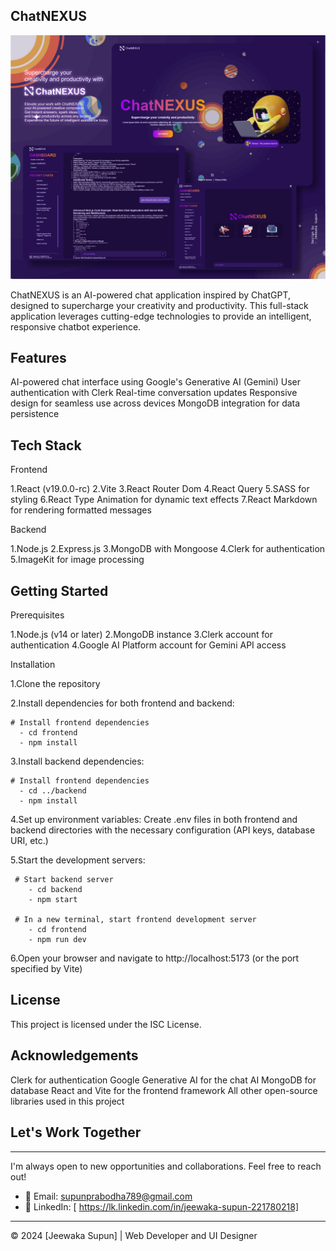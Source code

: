 ChatNEXUS
---

![ChatNEXUS](./screenshot/chatbot_ai.png)

ChatNEXUS is an AI-powered chat application inspired by ChatGPT, designed to supercharge your creativity and productivity. This full-stack application leverages cutting-edge technologies to provide an intelligent, responsive chatbot experience.

Features
---

AI-powered chat interface using Google's Generative AI (Gemini)
User authentication with Clerk
Real-time conversation updates
Responsive design for seamless use across devices
MongoDB integration for data persistence

Tech Stack
---
Frontend

1.React (v19.0.0-rc)
2.Vite
3.React Router Dom
4.React Query
5.SASS for styling
6.React Type Animation for dynamic text effects
7.React Markdown for rendering formatted messages

Backend

1.Node.js
2.Express.js
3.MongoDB with Mongoose
4.Clerk for authentication
5.ImageKit for image processing

Getting Started
---
Prerequisites

1.Node.js (v14 or later)
2.MongoDB instance
3.Clerk account for authentication
4.Google AI Platform account for Gemini API access

Installation

1.Clone the repository
    
2.Install dependencies for both frontend and backend:

    # Install frontend dependencies
      - cd frontend
      - npm install

3.Install backend dependencies:

    # Install frontend dependencies
      - cd ../backend
      - npm install

4.Set up environment variables:
     Create .env files in both frontend and backend directories with the necessary configuration (API keys, database URI, etc.)
     
5.Start the development servers:

     # Start backend server
        - cd backend
        - npm start
 
     # In a new terminal, start frontend development server
        - cd frontend
        - npm run dev

6.Open your browser and navigate to http://localhost:5173 (or the port specified by Vite)

License
---
This project is licensed under the ISC License.

Acknowledgements
---
Clerk for authentication
Google Generative AI for the chat AI
MongoDB for database
React and Vite for the frontend framework
All other open-source libraries used in this project

## Let's Work Together
---
I'm always open to new opportunities and collaborations. Feel free to reach out!

- 📧 Email: supunprabodha789@gmail.com
- 🔗 LinkedIn: [ https://lk.linkedin.com/in/jeewaka-supun-221780218]

---

© 2024 [Jeewaka Supun] | Web Developer and UI Designer
